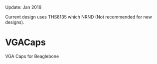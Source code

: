Update: Jan 2016

Current design uses THS8135 which NRND (Not recommended for new designs).

VGACaps
=======

VGA Caps for Beaglebone
